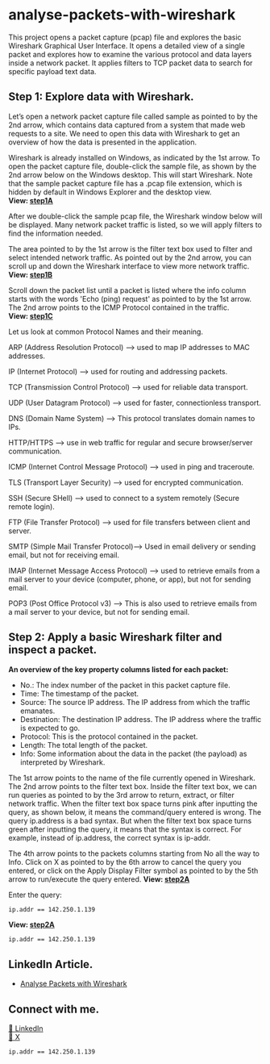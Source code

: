 # analyse-packets-with-wireshark
This project opens a packet capture (pcap) file and explores the basic Wireshark Graphical User Interface. It opens a detailed view of a single packet and explores how to examine the various protocol and data layers inside a network packet. It applies filters to TCP packet data to search for specific payload text data.

## Step 1: Explore data with Wireshark.
Let’s open a network packet capture file called sample as pointed to by the 2nd arrow, which contains data captured from a system that made web requests to a site. We need to open this data with Wireshark to get an overview of how the data is presented in the application.

Wireshark is already installed on Windows, as indicated by the 1st arrow. To open the packet capture file, double-click the sample file, as shown by the 2nd arrow below on the Windows desktop. This will start Wireshark. Note that the sample packet capture file has a .pcap file extension, which is hidden by default in Windows Explorer and the desktop view.<br>
**View: [step1A](sreenshots/step1A)**

After we double-click the sample pcap file, the Wireshark window below will be displayed. Many network packet traffic is listed, so we will apply filters to find the information needed.

The area pointed to by the 1st arrow is the filter text box used to filter and select intended network traffic. As pointed out by the 2nd arrow, you can scroll up and down the Wireshark interface to view more network traffic.<br>
**View: [step1B](sreenshots/step1B)**

Scroll down the packet list until a packet is listed where the info column starts with the words 'Echo (ping) request' as pointed to by the 1st arrow. The 2nd arrow points to the ICMP Protocol contained in the traffic.<br>
**View: [step1C](sreenshots/step1C)**

Let us look at common Protocol Names and their meaning.

ARP (Address Resolution Protocol) --> used to map IP addresses to MAC addresses.

IP (Internet Protocol) --> used for routing and addressing packets.

TCP (Transmission Control Protocol) --> used for reliable data transport.

UDP (User Datagram Protocol) --> used for faster, connectionless transport.

DNS (Domain Name System) --> This protocol translates domain names to IPs.

HTTP/HTTPS --> use in web traffic for regular and secure browser/server communication.

ICMP (Internet Control Message Protocol) --> used in ping and traceroute.

TLS (Transport Layer Security) --> used for encrypted communication.

SSH (Secure SHell) --> used to connect to a system remotely (Secure remote login).

FTP (File Transfer Protocol) -->  used for file transfers between client and server.

SMTP (Simple Mail Transfer Protocol)--> Used in email delivery or sending email, but not for receiving email.

IMAP (Internet Message Access Protocol) --> used to retrieve emails from a mail server to your device (computer, phone, or app), but not for sending email.

POP3 (Post Office Protocol v3) --> This is also used to retrieve emails from a mail server to your device, but not for sending email.

## Step 2: Apply a basic Wireshark filter and inspect a packet.
**An overview of the key property columns listed for each packet:**
- No.: The index number of the packet in this packet capture file.
- Time: The timestamp of the packet.
- Source: The source IP address. The IP address from which the traffic emanates.
- Destination: The destination IP address. The IP address where the traffic is expected to go.
- Protocol: This is the protocol contained in the packet.
- Length: The total length of the packet.
- Info: Some information about the data in the packet (the payload) as interpreted by Wireshark.

The 1st arrow points to the name of the file currently opened in Wireshark. The 2nd arrow points to the filter text box. Inside the filter text box, we can run queries as pointed to by the 3rd arrow to return, extract, or filter network traffic. When the filter text box space turns pink after inputting the query, as shown below, it means the command/query entered is wrong. The query ip.address is a bad syntax. But when the filter text box space turns green after inputting the query, it means that the syntax is correct. For example, instead of ip.address, the correct syntax is  ip-addr.

The 4th arrow points to the packets columns starting from No all the way to Info. Click on X as pointed to by the 6th arrow to cancel the query you entered, or click on the Apply Display Filter symbol as pointed to by the 5th arrow to run/execute the query entered.
**View: [step2A](sreenshots/step2A)**

Enter the query:
```wireshark
ip.addr == 142.250.1.139 
```

**View: [step2A](sreenshots/step2A)**
```bash
ip.addr == 142.250.1.139 
```


## LinkedIn Article.
- [Analyse Packets with Wireshark]()<br>

## Connect with me.
[🔗 LinkedIn](https://www.linkedin.com/in/agbuenoch)<br>
[🔗 X](https://www.x.com/agbuenoch)

```enoch
ip.addr == 142.250.1.139 
```
